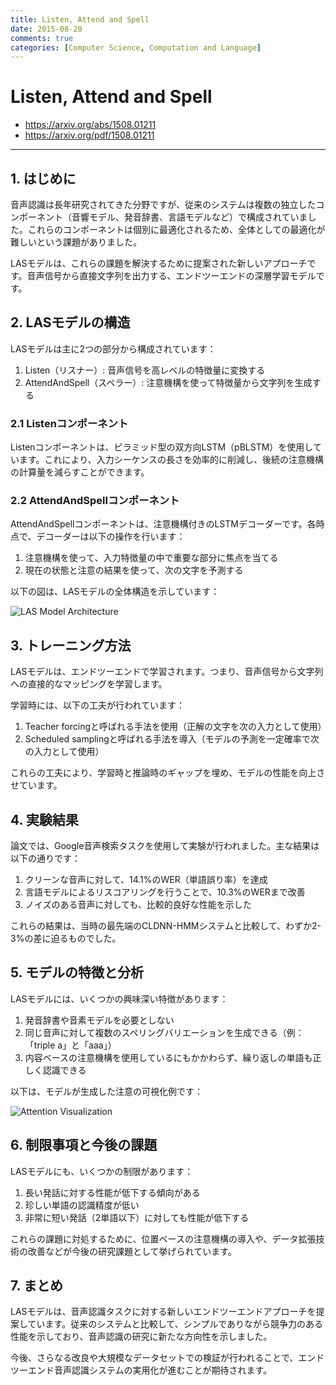 ```yaml
---
title: Listen, Attend and Spell
date: 2015-08-20
comments: true
categories: [Computer Science, Computation and Language]
---
```


# Listen, Attend and Spell
- <https://arxiv.org/abs/1508.01211>
- <https://arxiv.org/pdf/1508.01211>

---
## 1. はじめに

音声認識は長年研究されてきた分野ですが、従来のシステムは複数の独立したコンポーネント（音響モデル、発音辞書、言語モデルなど）で構成されていました。これらのコンポーネントは個別に最適化されるため、全体としての最適化が難しいという課題がありました。

LASモデルは、これらの課題を解決するために提案された新しいアプローチです。音声信号から直接文字列を出力する、エンドツーエンドの深層学習モデルです。

## 2. LASモデルの構造

LASモデルは主に2つの部分から構成されています：

1. Listen（リスナー）: 音声信号を高レベルの特徴量に変換する
2. AttendAndSpell（スペラー）: 注意機構を使って特徴量から文字列を生成する

### 2.1 Listenコンポーネント

Listenコンポーネントは、ピラミッド型の双方向LSTM（pBLSTM）を使用しています。これにより、入力シーケンスの長さを効率的に削減し、後続の注意機構の計算量を減らすことができます。

### 2.2 AttendAndSpellコンポーネント

AttendAndSpellコンポーネントは、注意機構付きのLSTMデコーダーです。各時点で、デコーダーは以下の操作を行います：

1. 注意機構を使って、入力特徴量の中で重要な部分に焦点を当てる
2. 現在の状態と注意の結果を使って、次の文字を予測する

以下の図は、LASモデルの全体構造を示しています：

![LAS Model Architecture](https://github.com/user-attachments/assets/c465eb9d-a4d8-4ceb-a664-35c04ecb58f4)

## 3. トレーニング方法

LASモデルは、エンドツーエンドで学習されます。つまり、音声信号から文字列への直接的なマッピングを学習します。

学習時には、以下の工夫が行われています：

1. Teacher forcingと呼ばれる手法を使用（正解の文字を次の入力として使用）
2. Scheduled samplingと呼ばれる手法を導入（モデルの予測を一定確率で次の入力として使用）

これらの工夫により、学習時と推論時のギャップを埋め、モデルの性能を向上させています。

## 4. 実験結果

論文では、Google音声検索タスクを使用して実験が行われました。主な結果は以下の通りです：

1. クリーンな音声に対して、14.1%のWER（単語誤り率）を達成
2. 言語モデルによるリスコアリングを行うことで、10.3%のWERまで改善
3. ノイズのある音声に対しても、比較的良好な性能を示した

これらの結果は、当時の最先端のCLDNN-HMMシステムと比較して、わずか2-3%の差に迫るものでした。

## 5. モデルの特徴と分析

LASモデルには、いくつかの興味深い特徴があります：

1. 発音辞書や音素モデルを必要としない
2. 同じ音声に対して複数のスペリングバリエーションを生成できる（例：「triple a」と「aaa」）
3. 内容ベースの注意機構を使用しているにもかかわらず、繰り返しの単語も正しく認識できる

以下は、モデルが生成した注意の可視化例です：

![Attention Visualization](https://github.com/user-attachments/assets/28b31094-cde0-4bfd-baa3-27032cdbfa2c)

## 6. 制限事項と今後の課題

LASモデルにも、いくつかの制限があります：

1. 長い発話に対する性能が低下する傾向がある
2. 珍しい単語の認識精度が低い
3. 非常に短い発話（2単語以下）に対しても性能が低下する

これらの課題に対処するために、位置ベースの注意機構の導入や、データ拡張技術の改善などが今後の研究課題として挙げられています。

## 7. まとめ

LASモデルは、音声認識タスクに対する新しいエンドツーエンドアプローチを提案しています。従来のシステムと比較して、シンプルでありながら競争力のある性能を示しており、音声認識の研究に新たな方向性を示しました。

今後、さらなる改良や大規模なデータセットでの検証が行われることで、エンドツーエンド音声認識システムの実用化が進むことが期待されます。

